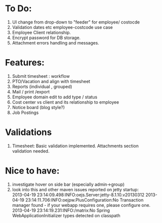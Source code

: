 To Do:
======
1. UI change from drop-down to "feeder" for employee/ costocde <br>
2. Validation dates etc employee-costcode use case <br>
3. Employee Client relationship.<br>
4. Encrypt password for DB storage.<br>
5. Attachment errors handling and messages.<br>

Features:
=========
1. Submit timesheet : workflow  <br>
2. PTO/Vacation and align with timesheet <br>
3. Reports (individual , grouped) <br>
4. Mail / print /export <br>
5. Employee domain edit to add type / status <br>
6. Cost center vs client and its relationship to employee <br>
7. Notice board (blog style?) <br>
8. Job Postings <br>

Validations
===========
1. Timesheet: Basic validation implemented. Attachments section validation needed.

Nice to have:
=============
1. investigate hover on side bar (especially admin->group) <br>
2. look into this and other maven issues reported on jetty startup: <br>
   2013-04-19 23:14:09.498:INFO:oejs.Server:jetty-8.1.10.v20130312 
   2013-04-19 23:14:11.706:INFO:oejpw.PlusConfiguration:No Transaction manager found - if your webapp requires one, please configure one.
   2013-04-19 23:14:19.231:INFO:/matrix:No Spring WebApplicationInitializer types detected on classpath